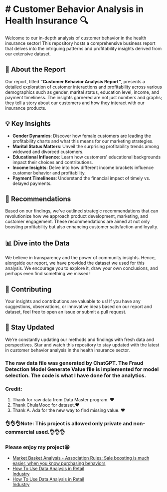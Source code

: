 # # Customer Behavior Analysis in Health Insurance 🔍
Welcome to our in-depth analysis of customer behavior in the health insurance sector! This repository hosts a comprehensive business report that delves into the intriguing patterns and profitability insights derived from our extensive dataset.
## 🌟 About the Report
Our report, titled **"Customer Behavior Analysis Report"**, presents a detailed exploration of customer interactions and profitability across various demographics such as gender, marital status, education level, income, and payment timeliness. The insights garnered are not just numbers and graphs; they tell a story about our customers and how they interact with our insurance products.
## 💡 Key Insights

-   **Gender Dynamics**: Discover how female customers are leading the profitability charts and what this means for our marketing strategies.
-   **Marital Status Matters**: Unveil the surprising profitability trends among widowed and divorced customers.
-   **Educational Influence**: Learn how customers' educational backgrounds impact their choices and contributions.
-   **Income Insights**: Delve into how different income brackets influence customer behavior and profitability.
-   **Payment Timeliness**: Understand the financial impact of timely vs. delayed payments.

## 🚀 Recommendations

Based on our findings, we've outlined strategic recommendations that can revolutionize how we approach product development, marketing, and customer engagement. These recommendations are aimed at not only boosting profitability but also enhancing customer satisfaction and loyalty.

## 📊 Dive into the Data

We believe in transparency and the power of community insights. Hence, alongside our report, we have provided the dataset we used for this analysis. We encourage you to explore it, draw your own conclusions, and perhaps even find something we missed!

## 🤝 Contributing

Your insights and contributions are valuable to us! If you have any suggestions, observations, or innovative ideas based on our report and dataset, feel free to open an issue or submit a pull request.

## 📢 Stay Updated

We're constantly updating our methods and findings with fresh data and perspectives. Star and watch this repository to stay updated with the latest in customer behavior analysis in the health insurance sector.


### The raw data file was generated by ChatGPT.  The Fraud Detection Model Generate Value file is implemented for model selection. The code is what I have done for the analytics.

### Credit:
 1. Thank for raw data from Data Master program. ❤️
 2. Thank ChulaMooc for dataset.❤️
 3. Thank A. Ada for the new way to find missing value. ❤️

### 👌👌👌Note: This project is allowed only private and non-commercial used.👌👌👌

### Please enjoy my project😁

 - [Market Basket Analysis - Association Rules: Sale boosting is much
   easier, when you know purchasing
   behaviors](https://github.com/MariKoh/DataScienePortfolio/tree/master/Association%20Rules)
 - [How To Use Data Analysis in Retail   
   Industry](https://github.com/MariKoh/DataScienePortfolio/tree/master/How%20To%20Use%20Data%20Analysis%20in%20Retail%20Industry)
- [How To Use Data Analysis in Retail   
   Industry](https://github.com/MariKoh/DataScienePortfolio/tree/master/How%20To%20Use%20Data%20Analysis%20in%20Retail%20Industry)
